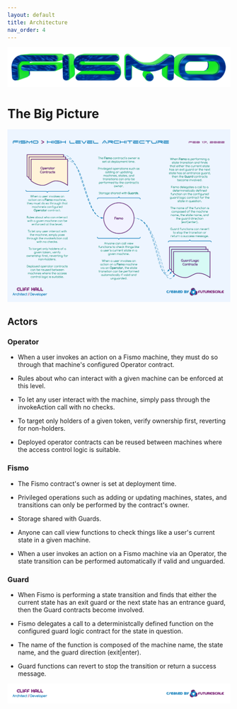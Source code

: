 ```yaml
---
layout: default
title: Architecture
nav_order: 4
---
```

![Fismo](images/fismo-logo.png)

# The Big Picture
![The Big Picture](images/FismoHighLevelArch.png)

## Actors
### Operator
* When a user invokes an action on a Fismo machine, they must do so through that machine's configured Operator contract.

* Rules about who can interact with a given machine can be enforced at this level.  

* To let any user interact with the machine, simply pass through the invokeAction call with no checks.

* To target only holders of a given token, verify ownership first, reverting for non-holders.

* Deployed operator contracts can be reused between machines where the access control logic is suitable.

### Fismo

* The Fismo contract's owner is set at deployment time. 

* Privileged operations such as adding or updating machines, states, and transitions can only be performed by the contract's owner.

* Storage shared with Guards.

* Anyone can call view functions to check things like a user's current state in a given machine.

* When a user invokes an action on a Fismo machine via an Operator, the state transition can be performed automatically if valid and unguarded.

### Guard

* When Fismo is performing a state transition and finds that either the current state has an exit guard or the next state has an entrance guard, then the Guard contracts become involved.

* Fismo delegates a call to a deterministcally defined function on the configured guard logic contract for the state in question. 

* The name of the function is composed of the machine name, the state name, and the guard direction (exit|enter).

* Guard functions can revert to stop the transition or return a success message. 

[![Created by Futurescale](images/created-by.png)](https://futurescale.com)